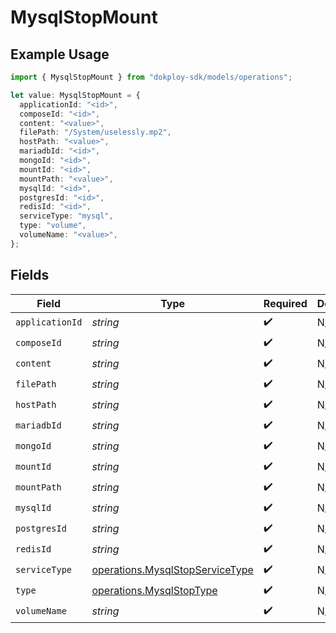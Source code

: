 # MysqlStopMount

## Example Usage

```typescript
import { MysqlStopMount } from "dokploy-sdk/models/operations";

let value: MysqlStopMount = {
  applicationId: "<id>",
  composeId: "<id>",
  content: "<value>",
  filePath: "/System/uselessly.mp2",
  hostPath: "<value>",
  mariadbId: "<id>",
  mongoId: "<id>",
  mountId: "<id>",
  mountPath: "<value>",
  mysqlId: "<id>",
  postgresId: "<id>",
  redisId: "<id>",
  serviceType: "mysql",
  type: "volume",
  volumeName: "<value>",
};
```

## Fields

| Field                                                                              | Type                                                                               | Required                                                                           | Description                                                                        |
| ---------------------------------------------------------------------------------- | ---------------------------------------------------------------------------------- | ---------------------------------------------------------------------------------- | ---------------------------------------------------------------------------------- |
| `applicationId`                                                                    | *string*                                                                           | :heavy_check_mark:                                                                 | N/A                                                                                |
| `composeId`                                                                        | *string*                                                                           | :heavy_check_mark:                                                                 | N/A                                                                                |
| `content`                                                                          | *string*                                                                           | :heavy_check_mark:                                                                 | N/A                                                                                |
| `filePath`                                                                         | *string*                                                                           | :heavy_check_mark:                                                                 | N/A                                                                                |
| `hostPath`                                                                         | *string*                                                                           | :heavy_check_mark:                                                                 | N/A                                                                                |
| `mariadbId`                                                                        | *string*                                                                           | :heavy_check_mark:                                                                 | N/A                                                                                |
| `mongoId`                                                                          | *string*                                                                           | :heavy_check_mark:                                                                 | N/A                                                                                |
| `mountId`                                                                          | *string*                                                                           | :heavy_check_mark:                                                                 | N/A                                                                                |
| `mountPath`                                                                        | *string*                                                                           | :heavy_check_mark:                                                                 | N/A                                                                                |
| `mysqlId`                                                                          | *string*                                                                           | :heavy_check_mark:                                                                 | N/A                                                                                |
| `postgresId`                                                                       | *string*                                                                           | :heavy_check_mark:                                                                 | N/A                                                                                |
| `redisId`                                                                          | *string*                                                                           | :heavy_check_mark:                                                                 | N/A                                                                                |
| `serviceType`                                                                      | [operations.MysqlStopServiceType](../../models/operations/mysqlstopservicetype.md) | :heavy_check_mark:                                                                 | N/A                                                                                |
| `type`                                                                             | [operations.MysqlStopType](../../models/operations/mysqlstoptype.md)               | :heavy_check_mark:                                                                 | N/A                                                                                |
| `volumeName`                                                                       | *string*                                                                           | :heavy_check_mark:                                                                 | N/A                                                                                |